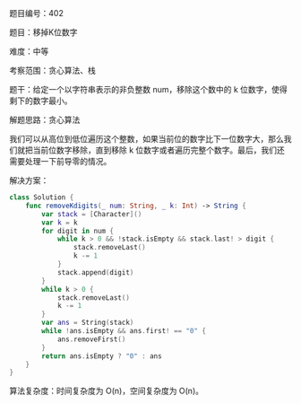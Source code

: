 题目编号：402

题目：移掉K位数字

难度：中等

考察范围：贪心算法、栈

题干：给定一个以字符串表示的非负整数 num，移除这个数中的 k 位数字，使得剩下的数字最小。

解题思路：贪心算法

我们可以从高位到低位遍历这个整数，如果当前位的数字比下一位数字大，那么我们就把当前位数字移除，直到移除 k 位数字或者遍历完整个数字。最后，我们还需要处理一下前导零的情况。

解决方案：

```swift
class Solution {
    func removeKdigits(_ num: String, _ k: Int) -> String {
        var stack = [Character]()
        var k = k
        for digit in num {
            while k > 0 && !stack.isEmpty && stack.last! > digit {
                stack.removeLast()
                k -= 1
            }
            stack.append(digit)
        }
        while k > 0 {
            stack.removeLast()
            k -= 1
        }
        var ans = String(stack)
        while !ans.isEmpty && ans.first! == "0" {
            ans.removeFirst()
        }
        return ans.isEmpty ? "0" : ans
    }
}
```

算法复杂度：时间复杂度为 O(n)，空间复杂度为 O(n)。